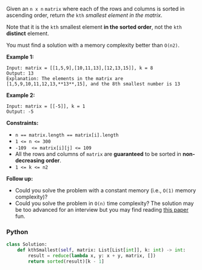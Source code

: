 Given an  `n x n`  `matrix`  where each of the rows and columns is sorted in ascending order, return  _the_  `kth`  _smallest element in the matrix_.

Note that it is the  `kth`  smallest element  **in the sorted order**, not the  `kth`  **distinct**  element.

You must find a solution with a memory complexity better than  `O(n2)`.

**Example 1:**
```
Input: matrix = [[1,5,9],[10,11,13],[12,13,15]], k = 8
Output: 13
Explanation: The elements in the matrix are [1,5,9,10,11,12,13,**13**,15], and the 8th smallest number is 13
```

**Example 2:**
```
Input: matrix = [[-5]], k = 1
Output: -5
```

**Constraints:**

-   `n == matrix.length == matrix[i].length`
-   `1 <= n <= 300`
-   `-109  <= matrix[i][j] <= 109`
-   All the rows and columns of  `matrix`  are  **guaranteed**  to be sorted in  **non-decreasing order**.
-   `1 <= k <= n2`

**Follow up:**

- Could you solve the problem with a constant memory (i.e.,  `O(1)`  memory complexity)?
- Could you solve the problem in  `O(n)`  time complexity? The solution may be too advanced for an interview but you may find reading  [this paper](http://www.cse.yorku.ca/~andy/pubs/X+Y.pdf)  fun.


### Python
```python
class Solution:
    def kthSmallest(self, matrix: List[List[int]], k: int) -> int:
        result = reduce(lambda x, y: x + y, matrix, [])
        return sorted(result)[k - 1]
```